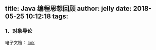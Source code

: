 title: Java 编程思想回顾
author: jelly
date: 2018-05-25 10:12:18
tags:
---
### 1、对象导论

电子文档：
[link](www.MindView.net)
